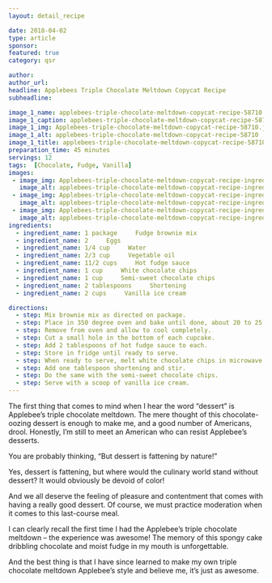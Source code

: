 ```yaml
---
layout: detail_recipe

date: 2018-04-02
type: article
sponsor: 
featured: true
category: qsr

author:  
author_url: 
headline: Applebees Triple Chocolate Meltdown Copycat Recipe
subheadline: 

image_1_name: applebees-triple-chocolate-meltdown-copycat-recipe-58710
image_1_caption: applebees-triple-chocolate-meltdown-copycat-recipe-58710
image_1_img: Applebees-triple-chocolate-meltdown-copycat-recipe-58710.jpg
image_1_alt: applebees-triple-chocolate-meltdown-copycat-recipe-58710
image_1_title: applebees-triple-chocolate-meltdown-copycat-recipe-58710
preparation_time: 45 minutes
servings: 12
tags:  [Chocolate, Fudge, Vanilla]
images: 
 - image_img: Applebees-triple-chocolate-meltdown-copycat-recipe-ingredient-semi-sweet-chocolate-chips-14313.jpg
   image_alt: applebees-triple-chocolate-meltdown-copycat-recipe-ingredient-semi-sweet-chocolate-chips-14313
 - image_img: Applebees-triple-chocolate-meltdown-copycat-recipe-ingredient-white-chocolate-chips-13410.jpg
   image_alt: applebees-triple-chocolate-meltdown-copycat-recipe-ingredient-white-chocolate-chips-13410
 - image_img: Applebees-triple-chocolate-meltdown-copycat-recipe-ingredient-vanilla-ice-cream-40476.jpg
   image_alt: applebees-triple-chocolate-meltdown-copycat-recipe-ingredient-vanilla-ice-cream-40476
ingredients:
  - ingredient_name: 1 package     Fudge brownie mix
  - ingredient_name: 2     Eggs
  - ingredient_name: 1/4 cup     Water
  - ingredient_name: 2/3 cup     Vegetable oil
  - ingredient_name: 11/2 cups     Hot fudge sauce
  - ingredient_name: 1 cup     White chocolate chips
  - ingredient_name: 1 cup     Semi-sweet chocolate chips
  - ingredient_name: 2 tablespoons     Shortening
  - ingredient_name: 2 cups     Vanilla ice cream

directions:
  - step: Mix brownie mix as directed on package.
  - step: Place in 350 degree oven and bake until done, about 20 to 25 minutes.
  - step: Remove from oven and allow to cool completely. 
  - step: Cut a small hole in the bottom of each cupcake. 
  - step: Add 2 tablespoons of hot fudge sauce to each.
  - step: Store in fridge until ready to serve. 
  - step: When ready to serve, melt white chocolate chips in microwave for 45 seconds or until melted.
  - step: Add one tablespoon shortening and stir.
  - step: Do the same with the semi-sweet chocolate chips. 
  - step: Serve with a scoop of vanilla ice cream.
---
```

	
The first thing that comes to mind when I hear the word &ldquo;dessert&rdquo; is Applebee&rsquo;s triple chocolate meltdown. The mere thought of this chocolate-oozing dessert is enough to make me, and a good number of Americans, drool. Honestly, I&rsquo;m still to meet an American who can resist Applebee&rsquo;s desserts.

<!--more-->You are probably thinking, &ldquo;But dessert is fattening by nature!&rdquo;

Yes, dessert is fattening, but where would the culinary world stand without dessert? It would obviously be devoid of color!

And we all deserve the feeling of pleasure and contentment that comes with having a really good dessert. Of course, we must practice moderation when it comes to this last-course meal.

I can clearly recall the first time I had the Applebee&rsquo;s triple chocolate meltdown &ndash; the experience was awesome! The memory of this spongy cake dribbling chocolate and moist fudge in my mouth is unforgettable.

And the best thing is that I have since learned to make my own triple chocolate meltdown Applebee&rsquo;s style and believe me, it&rsquo;s just as awesome.

&nbsp;